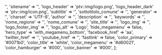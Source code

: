 <?php

declare(strict_types=1);

return [
    'title' => '',
    'sitename' => '',
    'logo_header' => 'ptv::img/logo.png',
    'logo_header_dark' => 'ptv::img/icon.png',
    'subtitle' => '',
    'sottotitolo_comune' => '',
    'generator' => '',
    'charset' => 'UTF-8',
    'author' => '',
    'description' => '',
    'keywords' => '',
    'nome_regione' => '',
    'nome_comune' => '',
    'site_title' => '',
    'logo_img' => '',
    'logo_footer_img' => '',
    'logo_alt' => 'Logo',
    'hide_megamenu' => false,
    'hero_type' => 'with_megamenu_bottom',
    'facebook_href' => 'aa',
    'twitter_href' => '',
    'youtube_href' => '',
    'fastlink' => false,
    'color_primary' => '#0071b0',
    'color_title' => 'white',
    'color_megamenu' => '#d60021',
    'color_hamburger' => '#000',
    'color_banner' => '#000',
];